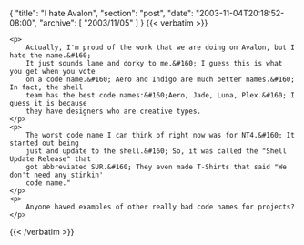 {
  "title": "I hate Avalon",
  "section": "post",
  "date": "2003-11-04T20:18:52-08:00",
  "archive": [
    "2003/11/05"
  ]
}
{{< verbatim >}}

    <p>
        Actually, I'm proud of the work that we are doing on Avalon, but I hate the name.&#160;
        It just sounds lame and dorky to me.&#160; I guess this is what you get when you vote
        on a code name.&#160; Aero and Indigo are much better names.&#160; In fact, the shell
        team has the best code names:&#160;Aero, Jade, Luna, Plex.&#160; I guess it is because
        they have designers who are creative types.
    </p>
    <p>
        The worst code name I can think of right now was for NT4.&#160; It started out being
        just and update to the shell.&#160; So, it was called the "Shell Update Release" that
        got abbreviated SUR.&#160; They even made T-Shirts that said "We don't need any stinkin'
        code name."
    </p>
    <p>
        Anyone haved examples of other really bad code names for projects?
    </p>

{{< /verbatim >}}
